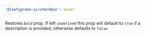```yaml
---
'@leafygreen-ui/checkbox': minor
---
```


Restores `bold` prop. If left `undefined` this prop will default to `true` if a description is provided, otherwise defaults to `false`
